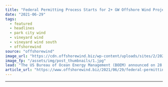 ```yaml
---
title: "Federal Permitting Process Starts for 2+ GW Offshore Wind Project in US"
date: "2021-06-29"
tags: 
  - featured
  - headlines
  - park city wind
  - vineyard wind
  - vineyard wind south
  - offshorewind
source: "offshorewind"
image_url: "https://cdn.offshorewind.biz/wp-content/uploads/sites/2/2021/05/20112545/Park-City-Wind-Homeports-in-Connecticut.jpg"
image_fp: "/assets/img/post_thumbnails/1.jpg"
lead: "The US Bureau of Ocean Energy Management (BOEM) announced on 28 June that it"
article_url: "https://www.offshorewind.biz/2021/06/29/federal-permitting-process-starts-for-2-gw-offshore-wind-project-in-us/"
---
```


---
